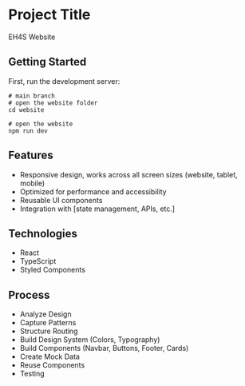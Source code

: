 # Project Title

EH4S Website

## Getting Started

First, run the development server:

```
# main branch
# open the website folder
cd website

# open the website
npm run dev
```

## Features

- Responsive design, works across all screen sizes (website, tablet, mobile)
- Optimized for performance and accessibility
- Reusable UI components
- Integration with [state management, APIs, etc.]

## Technologies

- React
- TypeScript
- Styled Components

## Process

- Analyze Design
- Capture Patterns
- Structure Routing
- Build Design System (Colors, Typography)
- Build Components (Navbar, Buttons, Footer, Cards)
- Create Mock Data
- Reuse Components
- Testing
